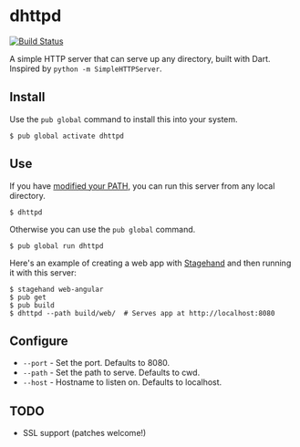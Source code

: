 dhttpd
==================
[![Build Status](https://travis-ci.org/kevmoo/dhttpd.svg?branch=master)](https://travis-ci.org/kevmoo/dhttpd)

A simple HTTP server that can serve up any directory,
built with Dart.
Inspired by `python -m SimpleHTTPServer`.

## Install

Use the `pub global` command to install this into your system.

    $ pub global activate dhttpd

## Use

If you have [modified your PATH][path], you can run this server from any
local directory.

```
$ dhttpd
```

Otherwise you can use the `pub global` command.

```
$ pub global run dhttpd
```

Here's an example of creating a web app with [Stagehand](http://stagehand.pub/)
and then running it with this server:

```
$ stagehand web-angular
$ pub get
$ pub build
$ dhttpd --path build/web/  # Serves app at http://localhost:8080
```


## Configure

* `--port` - Set the port. Defaults to 8080.
* `--path` - Set the path to serve. Defaults to cwd.
* `--host` - Hostname to listen on. Defaults to localhost.

## TODO

* SSL support (patches welcome!)

[path]: https://www.dartlang.org/tools/pub/cmd/pub-global.html#running-a-script-from-your-path
